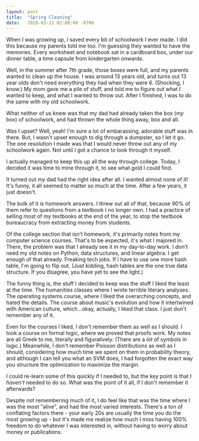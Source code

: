 ```yaml
---
layout: post
title:  "Spring Cleaning"
date:   2020-03-21 02:00:00 -0700
---
```


When I was growing up, I saved every bit of schoolwork I ever made. I did
this because my parents told me too. I'm guessing they wanted to have the
memories. Every worksheet and notebook sat in a cardboard box, under our
dinner table, a time capsule from kindergarten onwards.

Well, in the summer after 7th grade, those boxes were full, and my parents
wanted to clean up the house. I was around 13 years old, and turns out 13 year
olds don't need everything they had when they were 6. (Shocking, I know.)
My mom gave me a pile of stuff, and told me to figure out what I wanted to
keep, and what I wanted to throw out. After I finished, I was to do the
same with my old schoolwork.

What neither of us knew was that my dad had already taken the box (*my* box)
of schoolwork, and had thrown the whole thing away, box and all.

Was I upset? Well, yeah! I'm sure a lot of embarassing, adorable stuff was
in there. But, I wasn't upset enough to dig through a dumpster, so I let it
go. The one resolution I made was that I would never
throw out any of my schoolwork again. Not until I got a chance to look through
it myself.

I actually managed to keep this up all the way through college. Today, I
decided it was time to mine through it, to see what gold I could find.

It turned out my dad had the right idea after all. I wanted almost none of it!
It's funny, it all seemed to matter so much at the time. After a few years,
it just doesn't.

The bulk of it is homework answers. I threw out all of that, because 90% of them
refer to questions from a textbook I no longer own. I had a practice of selling
most of my textbooks at the end of the year, to stop the textbook bureaucracy
from extracting money from students.

Of the college section that isn't homework, it's primarily notes from my
computer science courses. That's to be expected, it's what I majored in. There,
the problem was that I already see it in my day-to-day work. I don't need my
old notes on Python, data structures, and linear algebra. I get enough of that
already. Freaking tech jobs. If I have to use one more hash table, I'm going
to flip out. (Just kidding, hash tables are the one true data structure. If
you disagree, you have yet to see the light.)

The funny thing is, the stuff I decided to keep was the
stuff I liked the least at the time. The humanities classes where I
wrote terrible literary analyses. The operating systems course, where
I liked the overarching concepts, and hated the details.
The course
about music's evolution and how it intertwined with American culture,
which...okay, actually, I liked that class. I just don't remember any of it.

Even for the courses I liked, I don't remember them as well as I should.
I took a course on formal logic, where we proved that proofs work.
My notes are all Greek to me, literally and figuratively.
(There are a *lot* of symbols in logic.) Meanwhile, I don't remember
Poisson distributions as well as I should, considering how much time we spent
on them in probability theory, and although I can tell you what an SVM does,
I had forgotten the exact way you structure the optimization to maximize the
margin.

I could re-learn some of this quickly if I needed to, but the key point is that
I *haven't* needed to do so. What was the point of it all, if I don't remember
it afterwards?

Despite not remembering much of it, I do feel like that was the time where
I was the most "alive", and had the most varied interests. There's a ton of
conflating factors there - your early 20s are usually the time you do the most
growing up - but it's made me realize how much I miss having 100% freedom to
do whatever I was interested in, without having to worry about money or
publications.
